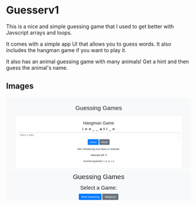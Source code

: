 # Guesserv1

This is a nice and simple guessing game that I used to get better with Javscript arrays and loops.

It comes with a simple app UI that allows you to guess words. It also includes the hangman game if you want to play it.

It also has an animal guessing game with many animals! Get a hint and then guess the animal's name.

## Images

![](./1.png)
![](./2.png)